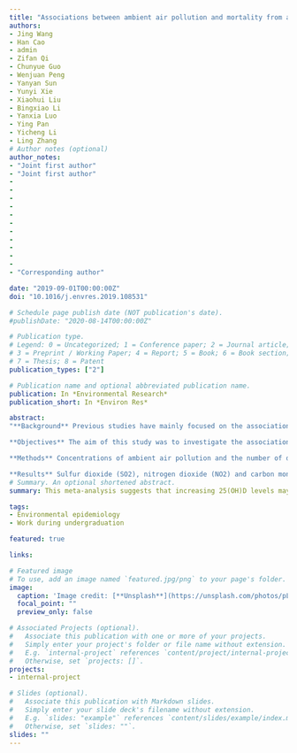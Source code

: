```yaml
---
title: "Associations between ambient air pollution and mortality from all causes, pneumonia, and congenital heart diseases among children aged under 5 years in Beijing, China: A population-based time series study"
authors:
- Jing Wang
- Han Cao
- admin
- Zifan Qi
- Chunyue Guo
- Wenjuan Peng
- Yanyan Sun
- Yunyi Xie
- Xiaohui Liu
- Bingxiao Li
- Yanxia Luo
- Ying Pan
- Yicheng Li
- Ling Zhang
# Author notes (optional)
author_notes:
- "Joint first author"
- "Joint first author"
- 
- 
-
-
-
-
-
-
-
-
-
- "Corresponding author"

date: "2019-09-01T00:00:00Z"
doi: "10.1016/j.envres.2019.108531"

# Schedule page publish date (NOT publication's date).
#publishDate: "2020-08-14T00:00:00Z"

# Publication type.
# Legend: 0 = Uncategorized; 1 = Conference paper; 2 = Journal article;
# 3 = Preprint / Working Paper; 4 = Report; 5 = Book; 6 = Book section;
# 7 = Thesis; 8 = Patent
publication_types: ["2"]

# Publication name and optional abbreviated publication name.
publication: In *Environmental Research*
publication_short: In *Environ Res*

abstract:
"**Background** Previous studies have mainly focused on the associations between particulate matters and infant mortality. However, evidence regarding the associations between gaseous pollutants and mortality among children aged <5 years remains sparse.

**Objectives** The aim of this study was to investigate the associations between ambient air pollution and death among children aged <5 years in Beijing, China, and explore the impact of age, gender and specific causes of death on these associations.

**Methods** Concentrations of ambient air pollution and the number of deaths among children aged <5 years in Beijing from January 2014 to September 2016 were extracted from authoritative electronic databases. The associations were estimated for a single-month lag from the current month up to the previous 5 months (lag0-lag5) and moving averages of the current and previous months (lag01-lag05) using generalized additive Poisson regression (adjusted for time trends, season, meteorological variables and holidays). Subgroup analyses related to age, gender and specific diseases were performed. Two-pollutant models were used to evaluate the possible role of single pollutants.

**Results** Sulfur dioxide (SO2), nitrogen dioxide (NO2) and carbon monoxide (CO) demonstrated the strongest associations with death among children aged <5 years at lag0, and the estimates decreased or even turned negative with the increasing lag periods. For an interquartile range increase in SO2, NO2 and CO at lag0, the odds ratios (OR) were 1.332 (95% CI 1.152-1.539), 1.383 (95% CI 1.113-1.718) and 1.273 (95% CI 1.028-1.575). However, CO lost significance after adjusting for SO2 and NO2, and PM2.5 gained significance (OR 1.548, 95% CI 1.061-2.258) after adjusting for PM10. The ORs for SO2 and NO2 remained the most stable across all two-pollutant models. The associations for children aged 1-5 years were stronger than those reported for infants at lag0 but lower at the other lag months. The pollutant associations were stronger for congenital heart disease-related death than overall and pneumonia-related death. We did not find significant differences in terms of gender. **Conclusion** Exposure to air pollution may increase the incidence of death among children aged <5 years. SO2 and NO2 may be the most stable pollutants reflecting associations between air pollution and death, deserving further attention. Children with congenital heart diseases are more susceptible to air pollution. Therefore, it is urgent to implement the clean air targets established by WHO and reduce the exposure of children to air pollution."
# Summary. An optional shortened abstract.
summary: This meta-analysis suggests that increasing 25(OH)D levels may be a useful approach to reduce the risk of depression in older adults and highlights the need for further large-scale clinical studies. 

tags:
- Environmental epidemiology
- Work during undergraduation 

featured: true

links:

# Featured image
# To use, add an image named `featured.jpg/png` to your page's folder. 
image:
  caption: 'Image credit: [**Unsplash**](https://unsplash.com/photos/pLCdAaMFLTE)'
  focal_point: ""
  preview_only: false

# Associated Projects (optional).
#   Associate this publication with one or more of your projects.
#   Simply enter your project's folder or file name without extension.
#   E.g. `internal-project` references `content/project/internal-project/index.md`.
#   Otherwise, set `projects: []`.
projects:
- internal-project

# Slides (optional).
#   Associate this publication with Markdown slides.
#   Simply enter your slide deck's filename without extension.
#   E.g. `slides: "example"` references `content/slides/example/index.md`.
#   Otherwise, set `slides: ""`.
slides: ""
---
```

